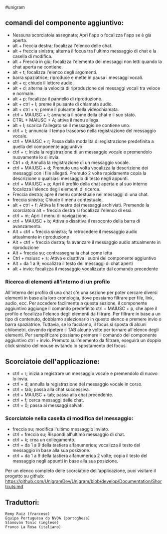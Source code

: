 ﻿#unigram

## comandi del componente aggiuntivo:

* Nessuna scorciatoia assegnata; Apri l'app o focalizza l'app se è già aperta.
* alt + freccia destra; focalizza l'elenco delle chat.
* alt + freccia sinistra; alterna il focus tra l'ultimo messaggio di chat e la casella di modifica.
* alt + Freccia in giù; focalizza l'elemento dei messaggi non letti quando la chat aperta ne contiene.
* alt + t; focalizza l'elenco degli argomenti.
* barra spaziatrice; riproduce e mette in pausa i messaggi vocali.
* alt + q; chiude il lettore audio.
* alt + d; alterna la velocità di riproduzione dei messaggi vocali tra veloce e normale.
* alt + p; focalizza il pannello di riproduzione.
* alt + ctrl + l; preme il pulsante di chiamata audio.
* alt + ctrl + v; preme il pulsante della videochiamata.
* ctrl + MAIUSC + t; annuncia il nome della chat e il suo stato.
* CTRL + MAIUSC + A; attiva il menu allega.
* alt + l; scarica l'allegato se il messaggio ne contiene uno.
* ctrl + t; annuncia il tempo trascorso nella registrazione del messaggio vocale.
* ctrl + MAIUSC + r; Passa dalla modalità di registrazione predefinita a quella del componente aggiuntivo
* ctrl + r; Inizia la registrazione di un messaggio vocale e premendolo nuovamente lo si invia.
* Ctrl + d; Annulla la registrazione di un messaggio vocale.
* ctrl + MAIUSC + d; Premuto una volta vocalizza la descrizione dei messaggi con i file allegati. Premuto 2 volte rapidamente copia la descrizione o qualsiasi messaggio di testo negli appunti.
* ctrl + MAIUSC + p; Apri il profilo della chat aperta e al suo interno focalizza l'elenco degli elementi di ricerca.
* Freccia destra; apre il menu contestuale nei messaggi di una chat.
* freccia sinistra; Chiude il menu contestuale.
* alt + ctrl + f; Attiva la finestra dei messaggi archiviati. Premendo la scorciatoia alt + freccia destra si focalizza l'elenco di essi.
* ctrl + m; Apri il menu di navigazione.
* ctrl + MAIUSC + b; Attiva e disattiva il resoconto della barra di avanzamento.
* Alt + ctrl + freccia sinistra; fa retrocedere il messaggio audio attualmente in riproduzione
* Alt + ctrl + freccia destra; fa avanzare il messaggio audio attualmente in riproduzione
* Alt + freccia su; contrassegna la chat come letta
* Ctrl + maiusc + s; Attiva e disattiva i suoni del componente aggiuntivo
* Alt + da 1 a 9; vocalizza il testo dei messaggi di chat aperti
* alt + invio; focalizza il messaggio vocalizzato dal comando precedente

### Ricerca di elementi all'interno di un profilo

All'interno del profilo di una chat c'è una sezione per poter cercare diversi elementi in base alla loro cronologia, dove possiamo filtrare per file, link, audio, ecc.
Per accedere facilmente a questa sezione, il componente aggiuntivo aggiunge il comando predefinito ctrl + MAIUSC + p, che apre il profilo e focalizza l'elenco degli elementi da filtrare.
Per filtrare in base a un tipo di contenuto, dobbiamo selezionarlo in questo elenco e premere invio o barra spaziatrice. Tuttavia, se lo facciamo, il focus si sposta di alcuni chilometri, dovendo ripetere il TAB alcune volte per tornare all'elenco degli elementi.
Per semplificare possiamo premere il comando del componente aggiuntivo ctrl + invio. Premuto sull'elemento da filtrare, eseguirà un doppio click sinistro del mouse evitando lo spostamento del focus.

## Scorciatoie dell'applicazione:

* ctrl + r; inizia a registrare un messaggio vocale e premendolo di nuovo lo invia.
* ctrl + d; annulla la registrazione del messaggio vocale in corso.
* ctrl + tab; passa alla chat successiva.
* ctrl + MAIUSC + tab; passa alla chat precedente.
* ctrl + f; cerca messaggi delle chat.
* ctrl + 0; passa ai messaggi salvati.

### Scorciatoie nella casella di modifica del messaggio:

* freccia su; modifica l'ultimo messaggio inviato.
* ctrl + freccia su; Rispondi all'ultimo messaggio di chat.
* ctrl + k; crea un collegamento.
* ctrl + da 1 a 9 della tastiera alfanumerica; vocalizza il testo del messaggio in base alla sua posizione.
* ctrl + da 1 a 9 della tastiera alfanumerica 2 volte; copia il testo del messaggio negli appunti in base alla sua posizione.

Per un elenco completo delle scorciatoie dell'applicazione, puoi visitare il progetto su github:
<https://github.com/UnigramDev/Unigram/blob/develop/Documentation/Shortcuts.md>

## Traduttori:
	
	Remy Ruiz (francese)
	Equipa Portuguesa do NVDA (portoghese)
	Slanovan Tonic (inglese)
	Franco La Rosa (italiano)